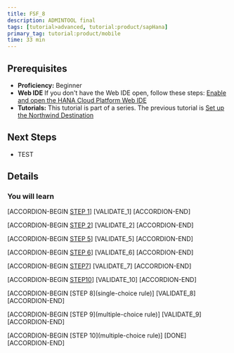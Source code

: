 ```yaml
---
title: FSF_8
description: ADMINTOOL final
tags: [tutorial>advanced, tutorial:product/sapHana]
primary_tag: tutorial:product/mobile
time: 33 min
---
```


## Prerequisites  
 - **Proficiency:** Beginner 
 - **Web IDE** If you don't have the Web IDE open, follow these steps: [Enable and open the HANA Cloud Platform Web IDE](https://go.sap.com/developer/tutorials/sapui5-webide-open-webide.html)
 - **Tutorials:** This tutorial is part of a series.  The previous tutorial is [Set up the Northwind Destination](https://go.sap.com/developer/tutorials/hcp-create-destination.html)

## Next Steps
 - TEST
  

## Details
### You will learn  

[ACCORDION-BEGIN [STEP 1](regex1)] 
[VALIDATE_1] 
[ACCORDION-END]

[ACCORDION-BEGIN [STEP 2](regex)] 
[VALIDATE_2] 
[ACCORDION-END]

[ACCORDION-BEGIN [STEP 5](rexact-match-precise)] 
[VALIDATE_5] 
[ACCORDION-END]

[ACCORDION-BEGIN [STEP 6](regex-begins-with)] 
[VALIDATE_6] 
[ACCORDION-END]

[ACCORDION-BEGIN [STEP7](regex-with-id-exact-match)] 
[VALIDATE_7] 
[ACCORDION-END]

[ACCORDION-BEGIN [STEP10](regex-begins-with)] 
[VALIDATE_10] 
[ACCORDION-END]

[ACCORDION-BEGIN [STEP 8](single-choice rule)] 
[VALIDATE_8] 
[ACCORDION-END]

[ACCORDION-BEGIN [STEP 9](multiple-choice rule)] 
[VALIDATE_9] 
[ACCORDION-END]

[ACCORDION-BEGIN [STEP 10](multiple-choice rule)] 
[DONE]
[ACCORDION-END]
